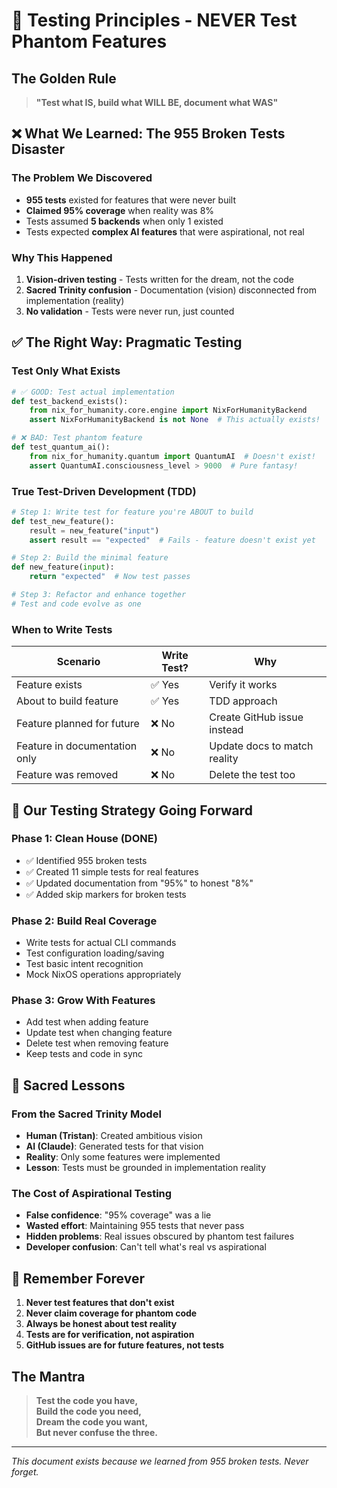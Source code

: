 # 🚫 Testing Principles - NEVER Test Phantom Features

## The Golden Rule

> **"Test what IS, build what WILL BE, document what WAS"**

## ❌ What We Learned: The 955 Broken Tests Disaster

### The Problem We Discovered
- **955 tests** existed for features that were never built
- **Claimed 95% coverage** when reality was 8%
- Tests assumed **5 backends** when only 1 existed
- Tests expected **complex AI features** that were aspirational, not real

### Why This Happened
1. **Vision-driven testing** - Tests written for the dream, not the code
2. **Sacred Trinity confusion** - Documentation (vision) disconnected from implementation (reality)
3. **No validation** - Tests were never run, just counted

## ✅ The Right Way: Pragmatic Testing

### Test Only What Exists
```python
# ✅ GOOD: Test actual implementation
def test_backend_exists():
    from nix_for_humanity.core.engine import NixForHumanityBackend
    assert NixForHumanityBackend is not None  # This actually exists!

# ❌ BAD: Test phantom feature
def test_quantum_ai():
    from nix_for_humanity.quantum import QuantumAI  # Doesn't exist!
    assert QuantumAI.consciousness_level > 9000  # Pure fantasy!
```

### True Test-Driven Development (TDD)
```python
# Step 1: Write test for feature you're ABOUT to build
def test_new_feature():
    result = new_feature("input")
    assert result == "expected"  # Fails - feature doesn't exist yet

# Step 2: Build the minimal feature
def new_feature(input):
    return "expected"  # Now test passes

# Step 3: Refactor and enhance together
# Test and code evolve as one
```

### When to Write Tests

| Scenario | Write Test? | Why |
|----------|-------------|-----|
| Feature exists | ✅ Yes | Verify it works |
| About to build feature | ✅ Yes | TDD approach |
| Feature planned for future | ❌ No | Create GitHub issue instead |
| Feature in documentation only | ❌ No | Update docs to match reality |
| Feature was removed | ❌ No | Delete the test too |

## 🎯 Our Testing Strategy Going Forward

### Phase 1: Clean House (DONE)
- ✅ Identified 955 broken tests
- ✅ Created 11 simple tests for real features
- ✅ Updated documentation from "95%" to honest "8%"
- ✅ Added skip markers for broken tests

### Phase 2: Build Real Coverage
- Write tests for actual CLI commands
- Test configuration loading/saving
- Test basic intent recognition
- Mock NixOS operations appropriately

### Phase 3: Grow With Features
- Add test when adding feature
- Update test when changing feature
- Delete test when removing feature
- Keep tests and code in sync

## 📝 Sacred Lessons

### From the Sacred Trinity Model
- **Human (Tristan)**: Created ambitious vision
- **AI (Claude)**: Generated tests for that vision
- **Reality**: Only some features were implemented
- **Lesson**: Tests must be grounded in implementation reality

### The Cost of Aspirational Testing
- **False confidence**: "95% coverage" was a lie
- **Wasted effort**: Maintaining 955 tests that never pass
- **Hidden problems**: Real issues obscured by phantom test failures
- **Developer confusion**: Can't tell what's real vs aspirational

## 🚀 Remember Forever

1. **Never test features that don't exist**
2. **Never claim coverage for phantom code**
3. **Always be honest about test reality**
4. **Tests are for verification, not aspiration**
5. **GitHub issues are for future features, not tests**

## The Mantra

> **Test the code you have,**  
> **Build the code you need,**  
> **Dream the code you want,**  
> **But never confuse the three.**

---

*This document exists because we learned from 955 broken tests. Never forget.*